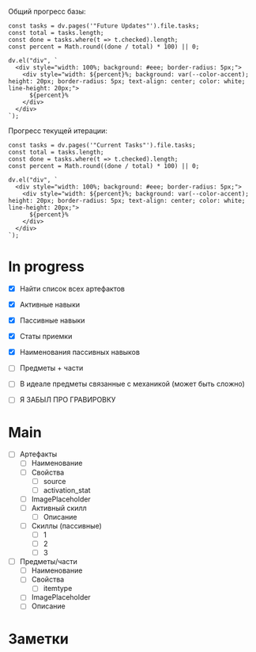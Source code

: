 Общий прогресс базы:
```dataviewjs
const tasks = dv.pages('"Future Updates"').file.tasks;
const total = tasks.length;
const done = tasks.where(t => t.checked).length;
const percent = Math.round((done / total) * 100) || 0;

dv.el("div", `
  <div style="width: 100%; background: #eee; border-radius: 5px;">
    <div style="width: ${percent}%; background: var(--color-accent); height: 20px; border-radius: 5px; text-align: center; color: white; line-height: 20px;">
      ${percent}%
    </div>
  </div>
`);
```

Прогресс текущей итерации:
```dataviewjs
const tasks = dv.pages('"Current Tasks"').file.tasks;
const total = tasks.length;
const done = tasks.where(t => t.checked).length;
const percent = Math.round((done / total) * 100) || 0;

dv.el("div", `
  <div style="width: 100%; background: #eee; border-radius: 5px;">
    <div style="width: ${percent}%; background: var(--color-accent); height: 20px; border-radius: 5px; text-align: center; color: white; line-height: 20px;">
      ${percent}%
    </div>
  </div>
`);
```
# In progress
- [x] Найти список всех артефактов
- [x] Активные навыки
- [x] Пассивные навыки
- [x] Статы приемки
- [x] Наименования пассивных навыков
- [ ] Предметы + части
- [ ] В идеале предметы связанные с механикой (может быть сложно)
- [ ] Я ЗАБЫЛ ПРО ГРАВИРОВКУ


# Main
- [ ] Артефакты
	- [ ] Наименование
	- [ ] Свойства
		- [ ] source
		- [ ] activation_stat
	- [ ] ImagePlaceholder
	- [ ] Активный скилл
		- [ ] Описание
	- [ ] Скиллы (пассивные)
		- [ ] 1
		- [ ] 2
		- [ ] 3
- [ ] Предметы/части
	- [ ] Наименование
	- [ ] Свойства
		- [ ] itemtype
	- [ ] ImagePlaceholder
	- [ ] Описание
# Заметки



